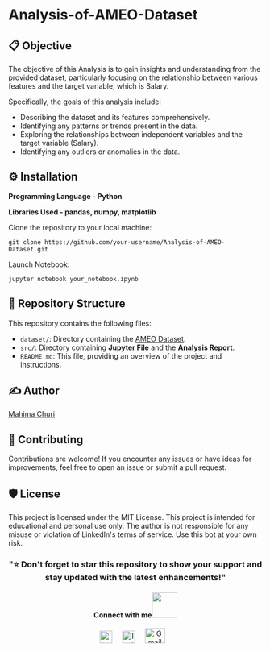# Analysis-of-AMEO-Dataset
## 📋 Objective

The objective of this Analysis is to gain insights and understanding from the provided dataset, particularly focusing on the relationship between various features and the target variable, which is Salary.

Specifically, the goals of this analysis include:

- Describing the dataset and its features comprehensively.
- Identifying any patterns or trends present in the data.
- Exploring the relationships between independent variables and the target variable (Salary).
- Identifying any outliers or anomalies in the data.

## ⚙️ Installation 

<b> Programming Language - Python </b><br>

<b> Libraries Used - pandas, numpy, matplotlib </b> 

Clone the repository to your local machine:
   ```
   git clone https://github.com/your-username/Analysis-of-AMEO-Dataset.git
  ```
Launch Notebook:
```
jupyter notebook your_notebook.ipynb
```

## 📂 Repository Structure

This repository contains the following files:
- `dataset/`: Directory containing the [AMEO Dataset](https://github.com/Mahitej28/Analysis-of-AMEO-Dataset/tree/main/Dataset).
- `src/`: Directory containing <b>Jupyter File</b> and the <b>Analysis Report</b>.
- `README.md`: This file, providing an overview of the project and instructions.


## ✍ Author
 [Mahima Churi](https://github.com/Mahitej28)

## 🤝 Contributing
Contributions are welcome! If you encounter any issues or have ideas for improvements, feel free to open an issue or submit a pull request.

## 🛡 License
This project is licensed under the MIT License. This project is intended for educational and personal use only. The author is not responsible for any misuse or violation of LinkedIn's terms of service. Use this bot at your own risk.

<div align="center"> <h3>"⭐️ Don't forget to star this repository to show your support and stay updated with the latest enhancements!" </h3> </div>
<div align="center">
<h4> Connect with me<a href="https://gifyu.com/image/Zy2f"><img src="https://github.com/milaan9/milaan9/blob/main/Handshake.gif" width="50px"></a>
</h4> 
<p align="center">
    <a href="https://www.linkedin.com/in/mahimachuri" target="_blank"><img alt="LinkedIn" width="25px" src="https://cdn-icons-png.flaticon.com/512/3536/3536505.png"></a> &nbsp&nbsp&nbsp
    <a href="https://www.instagram.com/infoelegant10" target="_blank"><img alt="Instagram" width="25px" src="https://cdn-icons-png.flaticon.com/512/1384/1384063.png"></a> &nbsp&nbsp&nbsp
     <a href="mailto:mahimachuri.28@gmail.com" target="_blank"><img alt="Gmail" width="40px" height="30px" src="https://github.com/TheDudeThatCode/TheDudeThatCode/blob/master/Assets/Gmail.svg"></a>&nbsp&nbsp&nbsp
   </p>

